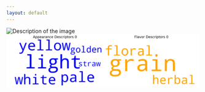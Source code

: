```yaml
---
layout: default
---
```


<img src="../assets/img/cluster0/Cluster_0.webp" alt="Description of the image">

<img src="../assets/img/cluster0/words.png" alt="Description of the image">
